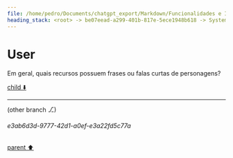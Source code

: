```yaml
---
file: /home/pedro/Documents/chatgpt_export/Markdown/Funcionalidades e Identificação da Pokédex.md
heading_stack: <root> -> be07eead-a299-401b-817e-5ece1948b618 -> System -> 3af9a3e3-5be0-40dc-aaeb-a24a754271bf -> System -> aaa28490-55a2-4fc0-8826-683366892eb2 -> User -> bd43909a-f565-4e70-b778-e96174dd6982 -> Assistant -> Funcionalidades: -> Mecanismo de Identificação: -> aaa2c298-f4e9-4ac3-a04e-44c2f320cc9a -> User -> 090efd9a-f2b6-4db4-a1f7-1e74dc2d72ba -> Assistant -> aaa2f00e-ad4c-4076-a723-4c7561d4108c -> User -> 91179d66-18f9-46ae-8350-b1d7b4397c9d -> Assistant -> 100b0856-fbca-4c1e-8ac1-1e9a7218f905 -> Tool -> 18476e9f-4f12-48fe-9476-73abfea77343 -> Assistant -> aaa2d588-7f81-49bd-ba68-128f62b02b7c -> User
---
```

# User

Em geral, quais recursos possuem frases ou falas curtas de personagens?

[child ⬇️](#e3ab6d3d-9777-42d1-a0ef-e3a22fd5c77a)

---

(other branch ⎇)
###### e3ab6d3d-9777-42d1-a0ef-e3a22fd5c77a
[parent ⬆️](#aaa2d588-7f81-49bd-ba68-128f62b02b7c)
